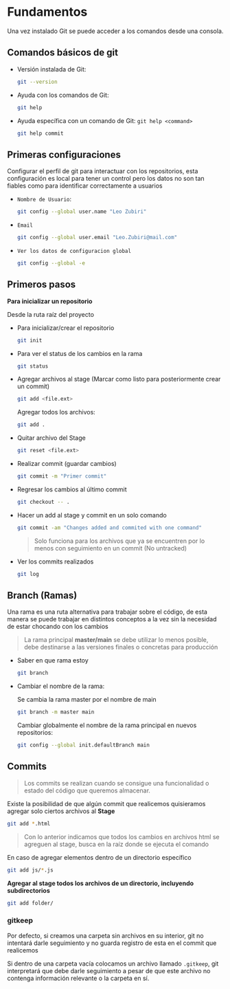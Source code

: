 # Fundamentos

Una vez instalado Git se puede acceder a los comandos desde una consola.

## Comandos básicos de git

- Versión instalada de Git:

    ```bash
    git --version
    ```

- Ayuda con los comandos de Git:

    ```bash
    git help
    ```

- Ayuda específica con un comando de Git: `git help <command>`

    ```bash
    git help commit
    ```
## Primeras configuraciones

Configurar el perfil de git para interactuar con los repositorios, esta configuración es local para tener un control pero los datos no son tan fiables como para identificar correctamente a usuarios

- `Nombre de Usuario`: 
  
    ```bash
    git config --global user.name "Leo Zubiri"
    ```

- `Email`

    ```bash
    git config --global user.email "Leo.Zubiri@mail.com"
    ```

- `Ver los datos de configuracion global`

    ```bash
    git config --global -e
    ```


## Primeros pasos

**Para inicializar un repositorio**

Desde la ruta raíz del proyecto

- Para inicializar/crear el repositorio

    ```bash
    git init
    ```
- Para ver el status de los cambios en la rama

    ```bash
    git status
    ```
- Agregar archivos al stage (Marcar como listo para posteriormente crear un commit)
  
    ```bash
    git add <file.ext>
    ```

    Agregar todos los archivos:

    ```bash
    git add .
    ```
- Quitar archivo del Stage

    ```bash
    git reset <file.ext>
    ```

- Realizar commit (guardar cambios)

    ```bash
    git commit -m "Primer commit"
    ```

- Regresar los cambios al último commit

    ```bash
    git checkout -- .
    ```

- Hacer un add al stage y commit en un solo comando

    ```bash
    git commit -am "Changes added and commited with one command"
    ```
    > Solo funciona para los archivos que ya se encuentren por lo menos con seguimiento en un commit (No untracked)

- Ver los commits realizados

    ```bash
    git log
    ```

## Branch (Ramas)

Una rama es una ruta alternativa para trabajar sobre el código, de esta manera se puede trabajar en distintos conceptos a la vez sin la necesidad de estar chocando con los cambios

> La rama principal **master/main** se debe utilizar lo menos posible, debe destinarse a las versiones finales o concretas para producción

- Saber en que rama estoy

    ```bash
    git branch
    ```

- Cambiar el nombre de la rama:

    Se cambia la rama master por el nombre de main

    ```bash
    git branch -m master main
    ```
    Cambiar globalmente el nombre de la rama principal en nuevos repositorios: 

    ```bash
    git config --global init.defaultBranch main
    ```

## Commits

> Los commits se realizan cuando se consigue una funcionalidad o estado del código que queremos almacenar.

Existe la posibilidad de que algún commit que realicemos quisieramos agregar solo ciertos archivos al **Stage**

```bash
git add *.html
```
> Con lo anterior indicamos que todos los cambios en archivos html se agreguen al stage, busca en la raíz donde se ejecuta el comando

En caso de agregar elementos dentro de un directorio específico

```bash
git add js/*.js
```
**Agregar al stage todos los archivos de un directorio, incluyendo subdirectorios**

```bash
git add folder/
```

### gitkeep

Por defecto, si creamos una carpeta sin archivos en su interior, git no intentará darle seguimiento y no guarda registro de esta en el commit que realicemos

Si dentro de una carpeta vacía colocamos un archivo llamado `.gitkeep`, git interpretará que debe darle seguimiento a pesar de que este archivo no contenga información relevante o la carpeta en sí. 
